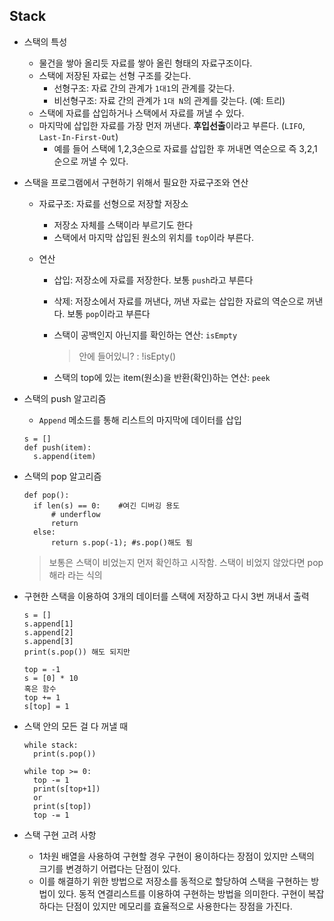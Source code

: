 ## Stack

* 스택의 특성

  * 물건을 쌓아 올리듯 자료를 쌓아 올린 형태의 자료구조이다. 
  * 스택에 저장된 자료는 선형 구조를 갖는다.
    * 선형구조: 자료 간의 관계가 `1대1`의 관계를 갖는다.
    * 비선형구조: 자료 간의 관계가 `1대 N`의 관계를 갖는다. (예: 트리)
  * 스택에 자료를 삽입하거나 스택에서 자료를 꺼낼 수 있다.
  * 마지막에 삽입한 자료를 가장 먼저 꺼낸다. **후입선출**이라고 부른다. (`LIFO`, `Last-In-First-Out`)
    * 예를 들어 스택에 1,2,3순으로 자료를 삽입한 후 꺼내면 역순으로 즉 3,2,1 순으로 꺼낼 수 있다.

* 스택을 프로그램에서 구현하기 위해서 필요한 자료구조와 연산

  * 자료구조: 자료를 선형으로 저장할 저장소

    * 저장소 자체를 스택이라 부르기도 한다
    * 스택에서 마지막 삽입된 원소의 위치를 `top`이라 부른다.

  * 연산

    * 삽입: 저장소에 자료를 저장한다. 보통 `push`라고 부른다

    * 삭제: 저장소에서 자료를 꺼낸다, 꺼낸 자료는 삽입한 자료의 역순으로 꺼낸다. 보통 `pop`이라고 부른다

    * 스택이 공백인지 아닌지를 확인하는 연산: `isEmpty`

      > 안에 들어있니? : !isEpty()

    * 스택의 top에 있는 item(원소)을 반환(확인)하는 연산: `peek`

* 스택의 push 알고리즘

  * `Append` 메소드를 통해 리스트의 마지막에 데이터를 삽입

  ```
  s = []
  def push(item):
  	s.append(item)
  ```

* 스택의 pop 알고리즘

  ```
  def pop():
  	if len(s) == 0:    #여긴 디버깅 용도
  		# underflow    
  		return
  	else:
  		return s.pop(-1); #s.pop()해도 됨
  ```

  > 보통은 스택이 비었는지 먼저 확인하고 시작함. 스택이 비었지 않았다면 pop해라 라는 식의

* 구현한 스택을 이용하여 3개의 데이터를 스택에 저장하고 다시 3번 꺼내서 출력

  ```
  s = []
  s.append[1]
  s.append[2]
  s.append[3]
  print(s.pop()) 해도 되지만
  ```

  ```
  top = -1
  s = [0] * 10
  혹은 함수
  top += 1
  s[top] = 1
  ```

* 스택 안의 모든 걸 다 꺼낼 때

  ```
  while stack:
  	print(s.pop())
  ```

  ```
  while top >= 0:
  	top -= 1
  	print(s[top+1]) 
  	or
  	print(s[top])
  	top -= 1
  ```

* 스택 구현 고려 사항

  * 1차원 배열을 사용하여 구현할 경우 구현이 용이하다는 장점이 있지만 스택의 크기를 변경하기 어렵다는 단점이 있다. 
  * 이를 해결하기 위한 방법으로 저장소를 동적으로 할당하여 스택을 구현하는 방법이 있다. 동적 연결리스트를 이용하여 구현하는 방법을 의미한다. 구현이 복잡하다는 단점이 있지만 메모리를 효율적으로 사용한다는 장점을 가진다.